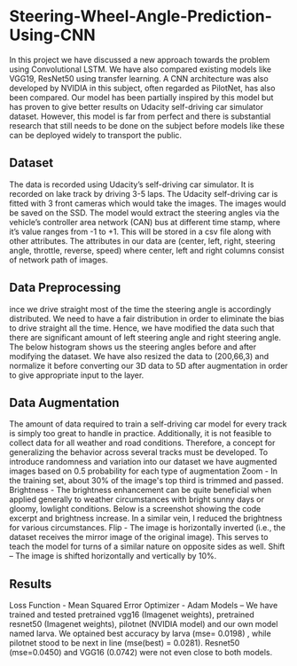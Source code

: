 # Steering-Wheel-Angle-Prediction-Using-CNN
In this project we have discussed a new approach towards the problem using Convolutional LSTM.
We have also compared existing models like VGG19, ResNet50 using transfer learning. A CNN
architecture was also developed by NVIDIA in this subject, often regarded as PilotNet, has also been
compared. Our model has been partially inspired by this model but has proven to give better results on
Udacity self-driving car simulator dataset.
However, this model is far from perfect and there is substantial research that still needs to be done on the
subject before models like these can be deployed widely to transport the public.

## Dataset
The data is recorded using Udacity’s self-driving car simulator. It is recorded on lake
track by driving 3-5 laps. The Udacity self-driving car is fitted with 3 front cameras which
would take the images. The images would be saved on the SSD. The model would extract the
steering angles via the vehicle’s controller area network (CAN) bus at different time stamp,
where it’s value ranges from -1 to +1. This will be stored in a csv file along with other
attributes. The attributes in our data are (center, left, right, steering angle, throttle, reverse,
speed) where center, left and right columns consist of network path of images.

## Data Preprocessing
ince we drive straight most of the time the steering angle is accordingly distributed.
We need to have a fair distribution in order to eliminate the bias to drive straight all the time.
Hence, we have modified the data such that there are significant amount of left steering angle
and right steering angle. The below histogram shows us the steering angles before and after
modifying the dataset. We have also resized the data to (200,66,3) and normalize it before
converting our 3D data to 5D after augmentation in order to give appropriate input to the
layer.

## Data Augmentation
The amount of data required to train a self-driving car model for every track is
simply too great to handle in practice. Additionally, it is not feasible to collect data for all
weather and road conditions. Therefore, a concept for generalizing the behavior across several
tracks must be developed. To introduce randomness and variation into our dataset we have
augmented images based on 0.5 probability for each type of augmentation
Zoom - In the training set, about 30% of the image's top third is trimmed and passed.
Brightness - The brightness enhancement can be quite beneficial when applied generally to
weather circumstances with bright sunny days or gloomy, lowlight conditions. Below is a
screenshot showing the code excerpt and brightness increase. In a similar vein, I reduced the
brightness for various circumstances.
Flip - The image is horizontally inverted (i.e., the dataset receives the mirror image of the
original image). This serves to teach the model for turns of a similar nature on opposite sides
as well.
Shift – The image is shifted horizontally and vertically by 10%.

## Results 

Loss Function - Mean Squared Error
Optimizer - Adam
Models – We have trained and tested pretrained vgg16 (Imagenet weights), pretrained resnet50 (Imagenet
weights), pilotnet (NVIDIA model) and our own model named larva. We optained best accuracy by larva
(mse= 0.0198) , while pilotnet stood to be next in line (mse(best) = 0.0281). Resnet50 (mse=0.0450) and
VGG16 (0.0742) were not even close to both models.
